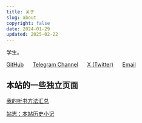 ```yaml
---
title: 关于
slug: about
copyright: false
date: 2024-01-29
updated: 2025-02-22
---
```


学生。

[GitHub](https://github.com/yy4382) &nbsp;&nbsp;&nbsp;&nbsp;
[Telegram Channel](https://t.me/yunfichannel) &nbsp;&nbsp;&nbsp;&nbsp;
[X (Twitter)](https://twitter.com/yunfini) &nbsp;&nbsp;&nbsp;&nbsp;
[Email](mailto:i@yfi.moe)

## 本站的一些独立页面

[我的听书方法汇总](/book-listening-collection)

[站志：本站历史小记](/site-history)
